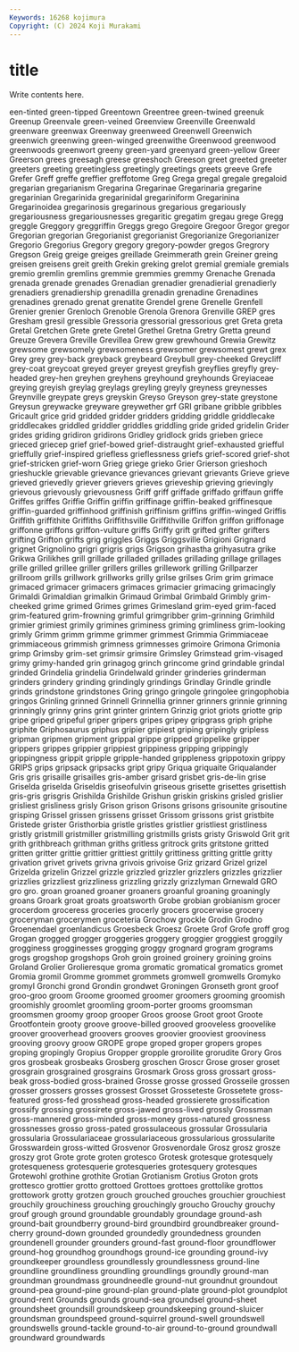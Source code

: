 ```yaml
---
Keywords: 16268 kojimura
Copyright: (C) 2024 Koji Murakami
---
```


# title

Write contents here.



een-tinted green-tipped Greentown Greentree green-twined greenuk
Greenup Greenvale green-veined Greenview Greenville Greenwald greenware greenwax Greenway greenweed
Greenwell Greenwich greenwich greenwing green-winged greenwithe Greenwood greenwood greenwoods greenwort
greeny green-yard greenyard green-yellow Greer Greerson grees greesagh greese greeshoch
Greeson greet greeted greeter greeters greeting greetingless greetingly greetings greets
greeve Grefe Grefer Greff greffe greffier greffotome Greg Grega gregal
gregale gregaloid gregarian gregarianism Gregarina Gregarinae Gregarinaria gregarine gregarinian Gregarinida
gregarinidal gregariniform Gregarinina Gregarinoidea gregarinosis gregarinous gregarious gregariously gregariousness gregariousnesses
gregaritic gregatim gregau grege Gregg greggle Greggory greggriffin Greggs grego
Gregoire Gregoor Gregor gregor Gregorian gregorian Gregorianist gregorianist Gregorianize Gregorianizer
Gregorio Gregorius Gregory gregory gregory-powder gregos Gregrory Gregson Greig greige
greiges greillade Greimmerath grein Greiner greing greisen greisens greit greith
Grekin greking grelot gremial gremiale gremials gremio gremlin gremlins gremmie
gremmies gremmy Grenache Grenada grenada grenade grenades Grenadian grenadier grenadierial
grenadierly grenadiers grenadiership grenadilla grenadin grenadine Grenadines grenadines grenado grenat
grenatite Grendel grene Grenelle Grenfell Grenier grenier Grenloch Grenoble Grenola
Grenora Grenville GREP gres Gresham gresil gressible Gressoria gressorial gressorious
gret Greta greta Gretal Gretchen Grete grete Gretel Grethel Gretna
Gretry Gretta greund Greuze Grevera Greville Grevillea Grew grew grewhound
Grewia Grewitz grewsome grewsomely grewsomeness grewsomer grewsomest grewt grex Grey
grey grey-back greyback greybeard Greybull grey-cheeked Greycliff grey-coat greycoat greyed
greyer greyest greyfish greyflies greyfly grey-headed grey-hen greyhen greyhens greyhound
greyhounds Greyiaceae greying greyish greylag greylags greyling greyly greyness greynesses
Greynville greypate greys greyskin Greyso Greyson grey-state greystone Greysun greywacke
greyware greywether grf GRI gribane gribble gribbles Gricault grice grid
gridded gridder gridders gridding griddle griddlecake griddlecakes griddled griddler griddles
griddling gride grided gridelin Grider grides griding gridiron gridirons Gridley
gridlock grids grieben griece grieced griecep grief grief-bowed grief-distraught grief-exhausted
griefful grieffully grief-inspired griefless grieflessness griefs grief-scored grief-shot grief-stricken grief-worn
Grieg griege grieko Grier Grierson grieshoch grieshuckle grievable grievance grievances
grievant grievants Grieve grieve grieved grievedly griever grievers grieves grieveship
grieving grievingly grievous grievously grievousness Griff griff griffade griffado griffaun
griffe Griffes griffes Griffie Griffin griffin griffinage griffin-beaked griffinesque griffin-guarded
griffinhood griffinish griffinism griffins griffin-winged Griffis Griffith griffithite Griffiths Griffithsville
Griffithville Griffon griffon griffonage griffonne griffons griffon-vulture griffs Griffy grift
grifted grifter grifters grifting Grifton grifts grig griggles Griggs Griggsville
Grigioni Grignard grignet Grignolino grigri grigris grigs Grigson grihastha grihyasutra
grike Grikwa Grilikhes grill grillade grilladed grillades grillading grillage grillages
grille grilled grillee griller grillers grilles grillework grilling Grillparzer grillroom
grills grillwork grillworks grilly grilse grilses Grim grim grimace grimaced
grimacer grimacers grimaces grimacier grimacing grimacingly Grimaldi Grimaldian grimalkin Grimaud
Grimbal Grimbald Grimbly grim-cheeked grime grimed Grimes grimes Grimesland grim-eyed
grim-faced grim-featured grim-frowning grimful grimgribber grim-grinning Grimhild grimier grimiest grimily
grimines griminess griming grimliness grim-looking grimly Grimm grimm grimme grimmer
grimmest Grimmia Grimmiaceae grimmiaceous grimmish grimness grimnesses grimoire Grimona Grimonia
grimp Grimsby grim-set grimsir grimsire Grimsley Grimstead grim-visaged grimy grimy-handed
grin grinagog grinch grincome grind grindable grindal grinded Grindelia grindelia
Grindelwald grinder grinderies grinderman grinders grindery grinding grindingly grindings Grindlay
Grindle grindle grinds grindstone grindstones Gring gringo gringole gringolee gringophobia
gringos Grinling grinned Grinnell Grinnellia grinner grinners grinnie grinning grinningly
grinny grins grint grinter grintern Grinzig griot griots griotte grip
gripe griped gripeful griper gripers gripes gripey gripgrass griph griphe
griphite Griphosaurus griphus gripier gripiest griping gripingly gripless gripman gripmen
gripment grippal grippe gripped grippelike gripper grippers grippes grippier grippiest
grippiness gripping grippingly grippingness grippit gripple gripple-handed grippleness grippotoxin grippy
GRIPS grips gripsack gripsacks gript gripy Griqua griquaite Griqualander Gris
gris grisaille grisailles gris-amber grisard grisbet gris-de-lin grise Griselda griselda
Griseldis griseofulvin griseous grisette grisettes grisettish gris-gris grisgris Grishilda Grishilde
Grishun griskin griskins grisled grislier grisliest grisliness grisly Grison grison
Grisons grisons grisounite grisoutine grisping Grissel grissen grissens grisset Grissom
grissons grist gristbite Gristede grister Gristhorbia gristle gristles gristlier gristliest
gristliness gristly gristmill gristmiller gristmilling gristmills grists gristy Griswold Grit
grit grith grithbreach grithman griths gritless gritrock grits gritstone gritted
gritten gritter grittie grittier grittiest grittily grittiness gritting grittle gritty
grivation grivet grivets grivna grivois grivoise Griz grizard Grizel grizel
Grizelda grizelin Grizzel grizzle grizzled grizzler grizzlers grizzles grizzlier grizzlies
grizzliest grizzliness grizzling grizzly grizzlyman Grnewald GRO gro gro. groan
groaned groaner groaners groanful groaning groaningly groans Groark groat groats
groatsworth Grobe grobian grobianism grocer grocerdom groceress groceries grocerly grocers
grocerwise grocery groceryman grocerymen groceteria Grochow grockle Grodin Grodno Groenendael
groenlandicus Groesbeck Groesz Groete Grof Grofe groff grog Grogan grogged
grogger groggeries groggery groggier groggiest groggily grogginess grogginesses grogging groggy
grognard grogram grograms grogs grogshop grogshops Groh groin groined groinery
groining groins Groland Grolier Grolieresque groma gromatic gromatical gromatics gromet
Gromia gromil Gromme grommet grommets gromwell gromwells Gromyko gromyl Gronchi
grond Grondin grondwet Groningen Gronseth gront groof groo-groo groom Groome
groomed groomer groomers grooming groomish groomishly groomlet groomling groom-porter grooms
groomsman groomsmen groomy groop grooper Groos groose Groot groot Groote
Grootfontein grooty groove groove-billed grooved grooveless groovelike groover grooverhead groovers
grooves groovier grooviest grooviness grooving groovy groow GROPE grope groped
groper gropers gropes groping gropingly Gropius Gropper gropple groroilite grorudite
Grory Gros gros grosbeak grosbeaks Grosberg groschen Groscr Grose groser
groset grosgrain grosgrained grosgrains Grosmark Gross gross grossart gross-beak gross-bodied
gross-brained Grosse grosse grossed Grosseile grossen grosser grossers grosses grossest
Grosset Grosseteste Grossetete gross-featured gross-fed grosshead gross-headed grossierete grossification grossify
grossing grossirete gross-jawed gross-lived grossly Grossman gross-mannered gross-minded gross-money gross-natured
grossness grossnesses grosso gross-pated grossulaceous grossular Grossularia grossularia Grossulariaceae grossulariaceous
grossularious grossularite Grosswardein gross-witted Grosvenor Grosvenordale Grosz grosz grosze groszy
grot Grote grote groten grotesco Grotesk grotesque grotesquely grotesqueness grotesquerie
grotesqueries grotesquery grotesques Grotewohl grothine grothite Grotian Grotianism Grotius Groton
grots grottesco grottier grotto grottoed Grottoes grottoes grottolike grottos grottowork
grotty grotzen grouch grouched grouches grouchier grouchiest grouchily grouchiness grouching
grouchingly groucho Grouchy grouchy grouf grough ground groundable groundably groundage
ground-ash ground-bait groundberry ground-bird groundbird groundbreaker ground-cherry ground-down grounded groundedly
groundedness grounden groundenell grounder grounders ground-fast ground-floor groundflower ground-hog groundhog
groundhogs ground-ice grounding ground-ivy groundkeeper groundless groundlessly groundlessness ground-line groundline
groundliness groundling groundlings groundly ground-man groundman groundmass groundneedle ground-nut groundnut
groundout ground-pea ground-pine ground-plan ground-plate ground-plot groundplot ground-rent Grounds grounds
ground-sea groundsel ground-sheet groundsheet groundsill groundskeep groundskeeping ground-sluicer groundsman groundspeed
ground-squirrel ground-swell groundswell groundswells ground-tackle ground-to-air ground-to-ground groundwall groundward groundwards
